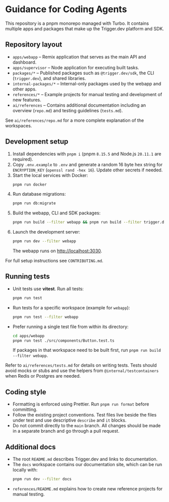 # Guidance for Coding Agents

This repository is a pnpm monorepo managed with Turbo. It contains multiple apps and packages that make up the Trigger.dev platform and SDK.

## Repository layout
- `apps/webapp` – Remix application that serves as the main API and dashboard.
- `apps/supervisor` – Node application for executing built tasks.
- `packages/*` – Published packages such as `@trigger.dev/sdk`, the CLI (`trigger.dev`), and shared libraries.
- `internal-packages/*` – Internal-only packages used by the webapp and other apps.
- `references/*` – Example projects for manual testing and development of new features.
- `ai/references` – Contains additional documentation including an overview (`repo.md`) and testing guidelines (`tests.md`).

See `ai/references/repo.md` for a more complete explanation of the workspaces.

## Development setup
1. Install dependencies with `pnpm i` (pnpm `8.15.5` and Node.js `20.11.1` are required).
2. Copy `.env.example` to `.env` and generate a random 16 byte hex string for `ENCRYPTION_KEY` (`openssl rand -hex 16`). Update other secrets if needed.
3. Start the local services with Docker:
   ```bash
   pnpm run docker
   ```
4. Run database migrations:
   ```bash
   pnpm run db:migrate
   ```
5. Build the webapp, CLI and SDK packages:
   ```bash
   pnpm run build --filter webapp && pnpm run build --filter trigger.dev && pnpm run build --filter @trigger.dev/sdk
   ```
6. Launch the development server:
   ```bash
   pnpm run dev --filter webapp
   ```
   The webapp runs on <http://localhost:3030>.

For full setup instructions see `CONTRIBUTING.md`.

## Running tests
- Unit tests use **vitest**. Run all tests:
  ```bash
  pnpm run test
  ```
- Run tests for a specific workspace (example for `webapp`):
  ```bash
  pnpm run test --filter webapp
  ```
- Prefer running a single test file from within its directory:
  ```bash
  cd apps/webapp
  pnpm run test ./src/components/Button.test.ts
  ```
  If packages in that workspace need to be built first, run `pnpm run build --filter webapp`.

Refer to `ai/references/tests.md` for details on writing tests. Tests should avoid mocks or stubs and use the helpers from `@internal/testcontainers` when Redis or Postgres are needed.

## Coding style
- Formatting is enforced using Prettier. Run `pnpm run format` before committing.
- Follow the existing project conventions. Test files live beside the files under test and use descriptive `describe` and `it` blocks.
- Do not commit directly to the `main` branch. All changes should be made in a separate branch and go through a pull request.

## Additional docs
- The root `README.md` describes Trigger.dev and links to documentation.
- The `docs` workspace contains our documentation site, which can be run locally with:
  ```bash
  pnpm run dev --filter docs
  ```
- `references/README.md` explains how to create new reference projects for manual testing.

